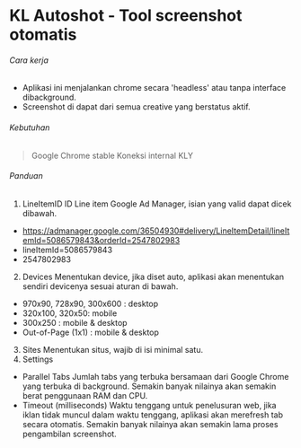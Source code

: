 # KL Autoshot - Tool screenshot otomatis

###### Cara kerja
- Aplikasi ini menjalankan chrome secara 'headless' atau tanpa interface dibackground.
- Screenshot di dapat dari semua creative yang berstatus aktif.

###### Kebutuhan
> Google Chrome stable
> Koneksi internal KLY

###### Panduan
1. LineItemID
  ID Line item Google Ad Manager, isian yang valid dapat dicek dibawah.
- https://admanager.google.com/36504930#delivery/LineItemDetail/lineItemId=5086579843&orderId=2547802983
- lineItemId=5086579843
- 2547802983
2. Devices
  Menentukan device, jika diset auto, aplikasi akan menentukan sendiri devicenya sesuai aturan di bawah.
- 970x90, 728x90, 300x600 : desktop
- 320x100, 320x50: mobile
- 300x250 : mobile & desktop
- Out-of-Page (1x1) : mobile & desktop
3. Sites
  Menentukan situs, wajib di isi minimal satu.
4. Settings
  - Parallel Tabs
    Jumlah tabs yang terbuka bersamaan dari Google Chrome yang terbuka di background. Semakin banyak nilainya akan semakin berat penggunaan RAM dan CPU.
  - Timeout (milliseconds)
    Waktu tenggang untuk penelusuran web, jika iklan tidak muncul dalam waktu tenggang, aplikasi akan merefresh tab secara otomatis. Semakin banyak nilainya akan semakin lama proses pengambilan screenshot.